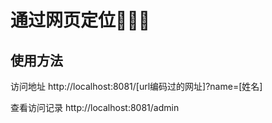 # 通过网页定位

## 使用方法

访问地址 http://localhost:8081/[url编码过的网址]?name=[姓名]

查看访问记录 http://localhost:8081/admin